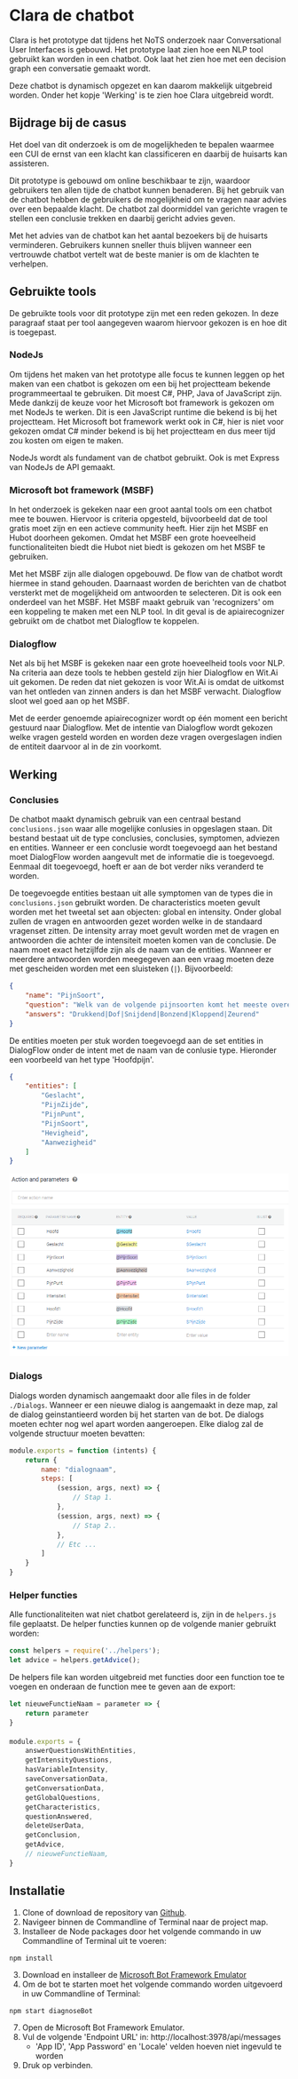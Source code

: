 # Clara de chatbot
Clara is het prototype dat tijdens het NoTS onderzoek naar Conversational User Interfaces is gebouwd. Het prototype laat zien hoe een NLP tool gebruikt kan worden in een chatbot. Ook laat het zien hoe met een decision graph een conversatie gemaakt wordt.

Deze chatbot is dynamisch opgezet en kan daarom makkelijk uitgebreid worden. Onder het kopje 'Werking' is te zien hoe Clara uitgebreid wordt.
## Bijdrage bij de casus
Het doel van dit onderzoek is om de mogelijkheden te bepalen waarmee een CUI de ernst van een klacht kan classificeren en daarbij de huisarts kan assisteren.

Dit prototype is gebouwd om online beschikbaar te zijn, waardoor gebruikers ten allen tijde de chatbot kunnen benaderen. Bij het gebruik van de chatbot hebben de gebruikers de mogelijkheid om te vragen naar advies over een bepaalde klacht. De chatbot zal doormiddel van gerichte vragen te stellen een conclusie trekken en daarbij gericht advies geven.

Met het advies van de chatbot kan het aantal bezoekers bij de huisarts verminderen. Gebruikers kunnen sneller thuis blijven wanneer een vertrouwde chatbot vertelt wat de beste manier is om de klachten te verhelpen.
## Gebruikte tools
De gebruikte tools voor dit prototype zijn met een reden gekozen. In deze paragraaf staat per tool aangegeven waarom hiervoor gekozen is en hoe dit is toegepast.
### NodeJs
Om tijdens het maken van het prototype alle focus te kunnen leggen op het maken van een chatbot is gekozen om een bij het projectteam bekende programmeertaal te gebruiken. Dit moest C#, PHP, Java of JavaScript zijn. Mede dankzij de keuze voor het Microsoft bot framework is gekozen om met NodeJs te werken. Dit is een JavaScript runtime die bekend is bij het projectteam. Het Microsoft bot framework werkt ook in C#, hier is niet voor gekozen omdat C# minder bekend is bij het projectteam en dus meer tijd zou kosten om eigen te maken.

NodeJs wordt als fundament van de chatbot gebruikt. Ook is met Express van NodeJs de API gemaakt.
### Microsoft bot framework (MSBF)
In het onderzoek is gekeken naar een groot aantal tools om een chatbot mee te bouwen. Hiervoor is criteria opgesteld, bijvoorbeeld dat de tool gratis moet zijn en een actieve community heeft. Hier zijn het MSBF en Hubot doorheen gekomen. Omdat het MSBF een grote hoeveelheid functionaliteiten biedt die Hubot niet biedt is gekozen om het MSBF te gebruiken.

Met het MSBF zijn alle dialogen opgebouwd. De flow van de chatbot wordt hiermee in stand gehouden. Daarnaast worden de berichten van de chatbot versterkt met de mogelijkheid om antwoorden te selecteren. Dit is ook een onderdeel van het MSBF. Het MSBF maakt gebruik van 'recognizers' om een koppeling te maken met een NLP tool. In dit geval is de apiairecognizer gebruikt om de chatbot met Dialogflow te koppelen.
### Dialogflow
Net als bij het MSBF is gekeken naar een grote hoeveelheid tools voor NLP. Na criteria aan deze tools te hebben gesteld zijn hier Dialogflow en Wit.Ai uit gekomen. De reden dat niet gekozen is voor Wit.Ai is omdat de uitkomst van het ontleden van zinnen anders is dan het MSBF verwacht. Dialogflow sloot wel goed aan op het MSBF.

Met de eerder genoemde apiairecognizer wordt op één moment een bericht gestuurd naar Dialogflow. Met de intentie van Dialogflow wordt gekozen welke vragen gesteld worden en worden deze vragen overgeslagen indien de entiteit daarvoor al in de zin voorkomt.  
## Werking
### Conclusies
De chatbot maakt dynamisch gebruik van een centraal bestand `conclusions.json` waar alle mogelijke conlusies in opgeslagen staan. Dit bestand bestaat uit de type conclusies, conclusies, symptomen, adviezen en entities. Wanneer er een conclusie wordt toegevoegd aan het bestand moet DialogFlow worden aangevult met de informatie die is toegevoegd. Eenmaal dit toegevoegd, hoeft er aan de bot verder niks veranderd te worden.

De toegevoegde entities bestaan uit alle symptomen van de types die in `conclusions.json` gebruikt worden. De characteristics moeten gevult worden met het tweetal set aan objecten: global en intensity. Onder global zullen de vragen en antwoorden gezet worden welke in de standaard vragenset zitten. De intensity array moet gevult worden met de vragen en antwoorden die achter de intensiteit moeten komen van de conclusie. De naam moet exact hetzijlfde zijn als de naam van de entities. Wanneer er meerdere antwoorden worden meegegeven aan een vraag moeten deze met gescheiden worden met een sluisteken (`|`). Bijvoorbeeld:
```json
{
    "name": "PijnSoort",
    "question": "Welk van de volgende pijnsoorten komt het meeste overeen met uw hoofdpijn?",
    "answers": "Drukkend|Dof|Snijdend|Bonzend|Kloppend|Zeurend"
}
```

De entities moeten per stuk worden toegevoegd aan de set entities in DialogFlow onder de intent met de naam van de conlusie type. Hieronder een voorbeeld van het type 'Hoofdpijn'.
```json
{
    "entities": [
        "Geslacht",
        "PijnZijde",
        "PijnPunt",
        "PijnSoort",
        "Hevigheid",
        "Aanwezigheid"
    ]
}
```
![dialogflow entities](/images/dialogflowEntities.png)
### Dialogs
Dialogs worden dynamisch aangemaakt door alle files in de folder `./Dialogs`. Wanneer er een nieuwe dialog is aangemaakt in deze map, zal de dialog geinstantieerd worden bij het starten van de bot. De dialogs moeten echter nog wel apart worden aangeroepen. Elke dialog zal de volgende structuur moeten bevatten:
```js
module.exports = function (intents) {
    return {
        name: "dialognaam",
        steps: [
            (session, args, next) => {
                // Stap 1.
            },
            (session, args, next) => {
                // Stap 2..
            },
            // Etc ...
        ]
    }
}
```
### Helper functies
Alle functionaliteiten wat niet chatbot gerelateerd is, zijn in de `helpers.js` file geplaatst. De helper functies kunnen op de volgende manier gebruikt worden:
```js
const helpers = require('../helpers');
let advice = helpers.getAdvice();
```
De helpers file kan worden uitgebreid met functies door een function toe te voegen en onderaan de function mee te geven aan de export:
```js
let nieuweFunctieNaam = parameter => {
    return parameter
}

module.exports = {
    answerQuestionsWithEntities,
    getIntensityQuestions,
    hasVariableIntensity,
    saveConversationData,
    getConversationData,
    getGlobalQuestions,
    getCharacteristics,
    questionAnswered,
    deleteUserData,
    getConclusion,
    getAdvice,
    // nieuweFunctieNaam,
}
```
## Installatie

1. Clone of download de repository van [Github](https://github.com/nielwijers/NoTSCUI.git).
2. Navigeer binnen de Commandline of Terminal naar de project map.
2. Installeer de Node packages door het volgende commando in uw Commandline of Terminal uit te voeren:
```
npm install
```
3. Download en installeer de [Microsoft Bot Framework Emulator](https://github.com/Microsoft/BotFramework-Emulator/releases)
4. Om de bot te starten moet het volgende commando worden uitgevoerd in uw Commandline of Terminal:
```
npm start diagnoseBot
```
7. Open de Microsoft Bot Framework Emulator.
8. Vul de volgende 'Endpoint URL' in: http://localhost:3978/api/messages
   - 'App ID', 'App Password' en 'Locale' velden hoeven niet ingevuld te worden
9. Druk op verbinden.
